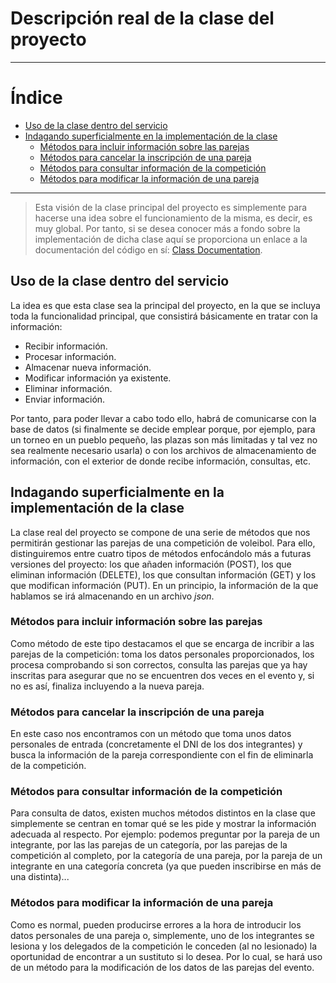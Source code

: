 # Descripción real de la clase del proyecto 
___________________________________

Índice
======
<!--ts-->
  - [Uso de la clase dentro del servicio](#uso-de-la-clase-dentro-del-servicio)
  - [Indagando superficialmente en la implementación de la clase](#indagando-superficialmente-en-la-implementaci%c3%b3n-de-la-clase)
    - [Métodos para incluir información sobre las parejas](#m%c3%a9todos-para-incluir-informaci%c3%b3n-sobre-las-parejas)
    - [Métodos para cancelar la inscripción de una pareja](#m%c3%a9todos-para-cancelar-la-inscripci%c3%b3n-de-una-pareja)
    - [Métodos para consultar información de la competición](#m%c3%a9todos-para-consultar-informaci%c3%b3n-de-la-competici%c3%b3n)
    - [Métodos para modificar la información de una pareja](#m%c3%a9todos-para-modificar-la-informaci%c3%b3n-de-una-pareja)
<!--te-->

__________________________________________

>Esta visión de la clase principal del proyecto es simplemente para hacerse una idea sobre el funcionamiento de la misma, es decir, es muy global. Por tanto, si se desea conocer más a fondo sobre la implementación de dicha clase aquí se proporciona un enlace a la documentación del código en sí: [Class Documentation](https://github.com/pramartinez/IV_project/blob/master/docs/class_doc.md).

## Uso de la clase dentro del servicio

La idea es que esta clase sea la principal del proyecto, en la que se incluya toda la funcionalidad principal, que consistirá básicamente en tratar con la información:
-   Recibir información.
-   Procesar información.
-   Almacenar nueva información.
-   Modificar información ya existente.
-   Eliminar información.
-   Enviar información.

Por tanto, para poder llevar a cabo todo ello, habrá de comunicarse con la base de datos (si finalmente se decide emplear porque, por ejemplo, para un torneo en un pueblo pequeño, las plazas son más limitadas y tal vez no sea realmente necesario usarla) o con los archivos de almacenamiento de información, con el exterior de donde recibe información, consultas, etc.


## Indagando superficialmente en la implementación de la clase

La clase real del proyecto se compone de una serie de métodos que nos permitirán gestionar las parejas de una competición de voleibol. Para ello, distinguiremos entre cuatro tipos de métodos enfocándolo más a futuras versiones del proyecto: los que añaden información (POST), los que eliminan información (DELETE), los que consultan información (GET) y los que modifican información (PUT). En un principio, la información de la que hablamos se irá almacenando en un archivo *json*.

### Métodos para incluir información sobre las parejas

Como método de este tipo destacamos el que se encarga de incribir a las parejas de la competición: toma los datos personales proporcionados, los procesa comprobando si son correctos, consulta las parejas que ya hay inscritas para asegurar que no se encuentren dos veces en el evento y, si no es así, finaliza incluyendo a la nueva pareja. 

### Métodos para cancelar la inscripción de una pareja

En este caso nos encontramos con un método que toma unos datos personales de entrada (concretamente el DNI de los dos integrantes) y busca la información de la pareja correspondiente con el fin de eliminarla de la competición.

### Métodos para consultar información de la competición

Para consulta de datos, existen muchos métodos distintos en la clase que simplemente se centran en tomar qué se les pide y mostrar la información adecuada al respecto. Por ejemplo: podemos preguntar por la pareja de un integrante, por las las parejas de un categoría, por las parejas de la competición al completo, por la categoría de una pareja, por la pareja de un integrante en una categoría concreta (ya que pueden inscribirse en más de una distinta)...

### Métodos para modificar la información de una pareja

Como es normal, pueden producirse errores a la hora de introducir los datos personales de una pareja o, simplemente, uno de los integrantes se lesiona y los delegados de la competición le conceden (al no lesionado) la oportunidad de encontrar a un sustituto si lo desea. Por lo cual, se hará uso de un método para la modificación de los datos de las parejas del evento.
